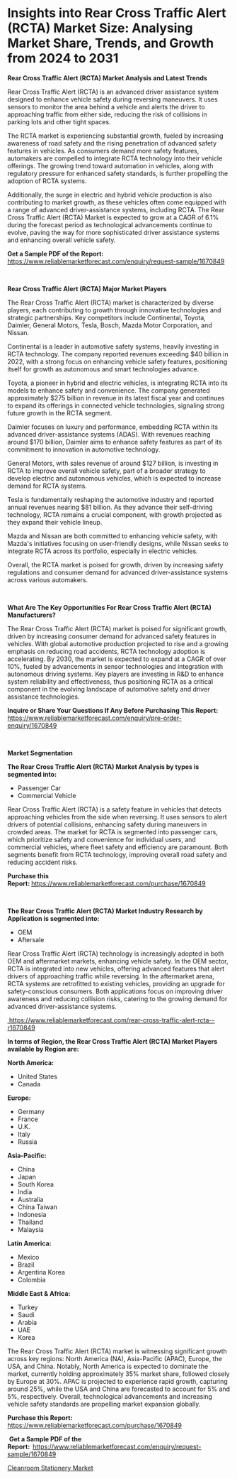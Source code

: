 <p><h1>Insights into Rear Cross Traffic Alert (RCTA) Market Size: Analysing Market Share, Trends, and Growth from 2024 to 2031</h1></p><p><strong>Rear Cross Traffic Alert (RCTA) Market Analysis and Latest Trends</strong></p>
<p><p>Rear Cross Traffic Alert (RCTA) is an advanced driver assistance system designed to enhance vehicle safety during reversing maneuvers. It uses sensors to monitor the area behind a vehicle and alerts the driver to approaching traffic from either side, reducing the risk of collisions in parking lots and other tight spaces.</p><p>The RCTA market is experiencing substantial growth, fueled by increasing awareness of road safety and the rising penetration of advanced safety features in vehicles. As consumers demand more safety features, automakers are compelled to integrate RCTA technology into their vehicle offerings. The growing trend toward automation in vehicles, along with regulatory pressure for enhanced safety standards, is further propelling the adoption of RCTA systems.</p><p>Additionally, the surge in electric and hybrid vehicle production is also contributing to market growth, as these vehicles often come equipped with a range of advanced driver-assistance systems, including RCTA. The Rear Cross Traffic Alert (RCTA) Market is expected to grow at a CAGR of 6.1% during the forecast period as technological advancements continue to evolve, paving the way for more sophisticated driver assistance systems and enhancing overall vehicle safety.</p></p>
<p><strong>Get a Sample PDF of the Report:&nbsp;</strong> <a href="https://www.reliablemarketforecast.com/enquiry/request-sample/1670849?utm_campaign=1170&utm_medium=2&utm_source=Github&utm_content=ia&utm_term=27122024&utm_id=rear-cross-traffic-alert-rcta">https://www.reliablemarketforecast.com/enquiry/request-sample/1670849</a></p>
<p>&nbsp;</p>
<p><strong>Rear Cross Traffic Alert (RCTA) Major Market Players</strong></p>
<p><p>The Rear Cross Traffic Alert (RCTA) market is characterized by diverse players, each contributing to growth through innovative technologies and strategic partnerships. Key competitors include Continental, Toyota, Daimler, General Motors, Tesla, Bosch, Mazda Motor Corporation, and Nissan.</p><p>Continental is a leader in automotive safety systems, heavily investing in RCTA technology. The company reported revenues exceeding $40 billion in 2022, with a strong focus on enhancing vehicle safety features, positioning itself for growth as autonomous and smart technologies advance.</p><p>Toyota, a pioneer in hybrid and electric vehicles, is integrating RCTA into its models to enhance safety and convenience. The company generated approximately $275 billion in revenue in its latest fiscal year and continues to expand its offerings in connected vehicle technologies, signaling strong future growth in the RCTA segment.</p><p>Daimler focuses on luxury and performance, embedding RCTA within its advanced driver-assistance systems (ADAS). With revenues reaching around $170 billion, Daimler aims to enhance safety features as part of its commitment to innovation in automotive technology.</p><p>General Motors, with sales revenue of around $127 billion, is investing in RCTA to improve overall vehicle safety, part of a broader strategy to develop electric and autonomous vehicles, which is expected to increase demand for RCTA systems.</p><p>Tesla is fundamentally reshaping the automotive industry and reported annual revenues nearing $81 billion. As they advance their self-driving technology, RCTA remains a crucial component, with growth projected as they expand their vehicle lineup.</p><p>Mazda and Nissan are both committed to enhancing vehicle safety, with Mazda's initiatives focusing on user-friendly designs, while Nissan seeks to integrate RCTA across its portfolio, especially in electric vehicles.</p><p>Overall, the RCTA market is poised for growth, driven by increasing safety regulations and consumer demand for advanced driver-assistance systems across various automakers.</p></p>
<p>&nbsp;</p>
<p><strong>What Are The Key Opportunities For Rear Cross Traffic Alert (RCTA) Manufacturers?</strong></p>
<p><p>The Rear Cross Traffic Alert (RCTA) market is poised for significant growth, driven by increasing consumer demand for advanced safety features in vehicles. With global automotive production projected to rise and a growing emphasis on reducing road accidents, RCTA technology adoption is accelerating. By 2030, the market is expected to expand at a CAGR of over 10%, fueled by advancements in sensor technologies and integration with autonomous driving systems. Key players are investing in R&D to enhance system reliability and effectiveness, thus positioning RCTA as a critical component in the evolving landscape of automotive safety and driver assistance technologies.</p></p>
<p><strong>Inquire or Share Your Questions If Any Before Purchasing This Report:</strong> <a href="https://www.reliablemarketforecast.com/enquiry/pre-order-enquiry/1670849?utm_campaign=1170&utm_medium=2&utm_source=Github&utm_content=ia&utm_term=27122024&utm_id=rear-cross-traffic-alert-rcta">https://www.reliablemarketforecast.com/enquiry/pre-order-enquiry/1670849</a></p>
<p>&nbsp;</p>
<p><strong>Market Segmentation</strong></p>
<p><strong>The Rear Cross Traffic Alert (RCTA) Market Analysis by types is segmented into:</strong></p>
<p><ul><li>Passenger Car</li><li>Commercial Vehicle</li></ul></p>
<p><p>Rear Cross Traffic Alert (RCTA) is a safety feature in vehicles that detects approaching vehicles from the side when reversing. It uses sensors to alert drivers of potential collisions, enhancing safety during maneuvers in crowded areas. The market for RCTA is segmented into passenger cars, which prioritize safety and convenience for individual users, and commercial vehicles, where fleet safety and efficiency are paramount. Both segments benefit from RCTA technology, improving overall road safety and reducing accident risks.</p></p>
<p><strong>Purchase this Report:&nbsp;</strong><a href="https://www.reliablemarketforecast.com/purchase/1670849?utm_campaign=1170&utm_medium=2&utm_source=Github&utm_content=ia&utm_term=27122024&utm_id=rear-cross-traffic-alert-rcta">https://www.reliablemarketforecast.com/purchase/1670849</a></p>
<p>&nbsp;</p>
<p><strong>The Rear Cross Traffic Alert (RCTA) Market Industry Research by Application is segmented into:</strong></p>
<p><ul><li>OEM</li><li>Aftersale</li></ul></p>
<p><p>Rear Cross Traffic Alert (RCTA) technology is increasingly adopted in both OEM and aftermarket markets, enhancing vehicle safety. In the OEM sector, RCTA is integrated into new vehicles, offering advanced features that alert drivers of approaching traffic while reversing. In the aftermarket arena, RCTA systems are retrofitted to existing vehicles, providing an upgrade for safety-conscious consumers. Both applications focus on improving driver awareness and reducing collision risks, catering to the growing demand for advanced driver-assistance systems.</p></p>
<p><a href="https://www.reliablemarketforecast.com/rear-cross-traffic-alert-rcta--r1670849?utm_campaign=1170&utm_medium=2&utm_source=Github&utm_content=ia&utm_term=27122024&utm_id=rear-cross-traffic-alert-rcta">&nbsp;https://www.reliablemarketforecast.com/rear-cross-traffic-alert-rcta--r1670849</a></p>
<p><strong>In terms of Region, the Rear Cross Traffic Alert (RCTA) Market Players available by Region are:</strong></p>
<p>
    <p> <strong> North America: </strong>
        <ul>
            <li>United States</li>
            <li>Canada</li>
        </ul>
        </p> 
    <p> <strong> Europe: </strong>
        <ul>
            <li>Germany</li>
            <li>France</li>
            <li>U.K.</li>
            <li>Italy</li>
            <li>Russia</li>
        </ul>
        </p> 
    <p> <strong> Asia-Pacific: </strong>
        <ul>
            <li>China</li>
            <li>Japan</li>
            <li>South Korea</li>
            <li>India</li>
            <li>Australia</li>
            <li>China Taiwan</li>
            <li>Indonesia</li>
            <li>Thailand</li>
            <li>Malaysia</li>
        </ul>
        </p> 
    <p> <strong> Latin America: </strong>
        <ul>
            <li>Mexico</li>
            <li>Brazil</li>
            <li>Argentina Korea</li>
            <li>Colombia</li>
        </ul>
        </p> 
    <p> <strong> Middle East & Africa: </strong>
        <ul>
            <li>Turkey</li>
            <li>Saudi</li>
            <li>Arabia</li>
            <li>UAE</li>
            <li>Korea</li>
        </ul>
    </p>
    </p>
<p><p>The Rear Cross Traffic Alert (RCTA) market is witnessing significant growth across key regions: North America (NA), Asia-Pacific (APAC), Europe, the USA, and China. Notably, North America is expected to dominate the market, currently holding approximately 35% market share, followed closely by Europe at 30%. APAC is projected to experience rapid growth, capturing around 25%, while the USA and China are forecasted to account for 5% and 5%, respectively. Overall, technological advancements and increasing vehicle safety standards are propelling market expansion globally.</p></p>
<p><strong>Purchase this Report: </strong><a href="https://www.reliablemarketforecast.com/purchase/1670849?utm_campaign=1170&utm_medium=2&utm_source=Github&utm_content=ia&utm_term=27122024&utm_id=rear-cross-traffic-alert-rcta">https://www.reliablemarketforecast.com/purchase/1670849</a></p>
<p>&nbsp;<strong>Get a Sample PDF of the Report:&nbsp;&nbsp;</strong><a href="https://www.reliablemarketforecast.com/enquiry/request-sample/1670849?utm_campaign=1170&utm_medium=2&utm_source=Github&utm_content=ia&utm_term=27122024&utm_id=rear-cross-traffic-alert-rcta">https://www.reliablemarketforecast.com/enquiry/request-sample/1670849</a></p>
<p><strong></strong></p>
<p><p><a href="https://github.com/sofayahoo2023/Market-Research-Report-List-6/blob/main/cleanroom-stationery-market.md?utm_campaign=1170&utm_medium=2&utm_source=Github&utm_content=ia&utm_term=27122024&utm_id=rear-cross-traffic-alert-rcta">Cleanroom Stationery Market</a></p></p>